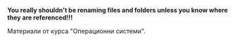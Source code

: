 **You really shouldn't be renaming files and folders unless you know where they are referenced!!!**

Материали от курса "Операционни системи".